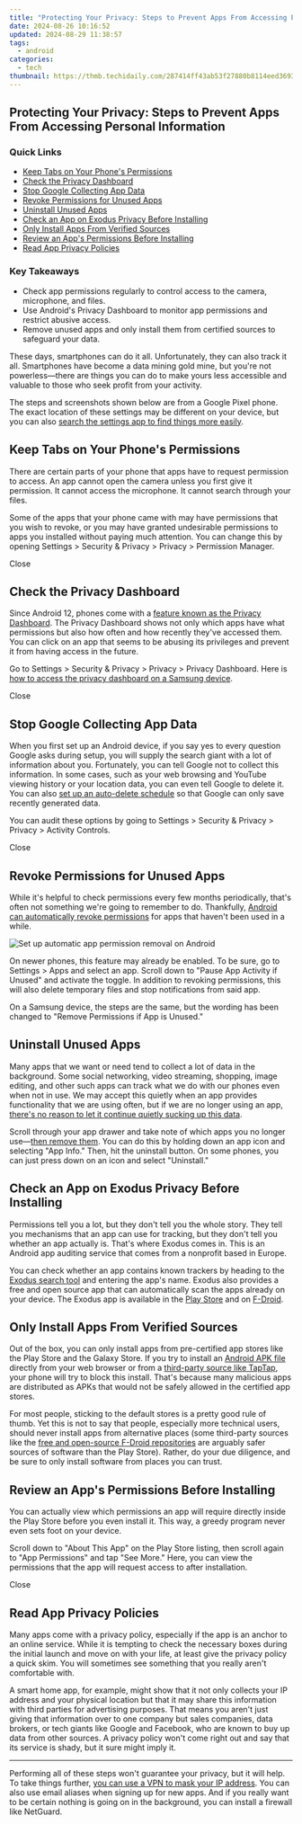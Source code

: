 ```yaml
---
title: "Protecting Your Privacy: Steps to Prevent Apps From Accessing Personal Information"
date: 2024-08-26 10:16:52
updated: 2024-08-29 11:38:57
tags:
  - android
categories:
  - tech
thumbnail: https://thmb.techidaily.com/287414ff43ab53f27880b8114eed3693184381a70cdfc416ba85990af80f04e8.jpg
---
```


## Protecting Your Privacy: Steps to Prevent Apps From Accessing Personal Information

### Quick Links

* [Keep Tabs on Your Phone's Permissions](https://win-dash.techidaily.com/get-the-latest-laptop-drivers-for-your-lenovo-legion-5-pro-16ach6h-safe-download-options/)
* [Check the Privacy Dashboard](https://youtube-data.techidaily.com/ed-bypassing-barriers-privately-share-youtube-video-via-google/)
* [Stop Google Collecting App Data](https://tech-hub.techidaily.com/expert-strategies-for-taking-efficient-notes-using-chatgpt/)
* [Revoke Permissions for Unused Apps](https://facebook-video-content.techidaily.com/new-a-beginners-path-to-creating-engaging-fb-covers/)
* [Uninstall Unused Apps](https://on-screen-recording.techidaily.com/updated-in-2024-speedyshot-echoloop-media/)
* [Check an App on Exodus Privacy Before Installing](https://digital-screen-recording.techidaily.com/unlocking-every-participants-placement-in-google-meet-for-2024/)
* [Only Install Apps From Verified Sources](https://fox-boxes.techidaily.com/in-2024-breaking-down-sony-bdp-s6700-updates/)
* [Review an App's Permissions Before Installing](https://howto.techidaily.com/fix-the-error-of-unfortunately-the-processcomandroidphone-has-stopped-on-infinix-note-30-pro-drfone-by-drfone-fix-android-problems-fix-android-problems/)
* [Read App Privacy Policies](https://youtube-sure.techidaily.com/024-approved-spotlight-on-10-youtube-channels-with-swift-popularity-boosts/)

### Key Takeaways

* Check app permissions regularly to control access to the camera, microphone, and files.
* Use Android's Privacy Dashboard to monitor app permissions and restrict abusive access.
* Remove unused apps and only install them from certified sources to safeguard your data.

 These days, smartphones can do it all. Unfortunately, they can also track it all. Smartphones have become a data mining gold mine, but you're not powerless—there are things you can do to make yours less accessible and valuable to those who seek profit from your activity.

 The steps and screenshots shown below are from a Google Pixel phone. The exact location of these settings may be different on your device, but you can also [search the settings app to find things more easily](https://desktop-recording.techidaily.com/in-2024-simplify-virtual-collaboration-a-zoom-setup-overview/).

##  Keep Tabs on Your Phone's Permissions

 There are certain parts of your phone that apps have to request permission to access. An app cannot open the camera unless you first give it permission. It cannot access the microphone. It cannot search through your files.

 Some of the apps that your phone came with may have permissions that you wish to revoke, or you may have granted undesirable permissions to apps you installed without paying much attention. You can change this by opening Settings > Security & Privacy > Privacy > Permission Manager.

Close 

##  Check the Privacy Dashboard

 Since Android 12, phones come with a [feature known as the Privacy Dashboard](https://instagram-video-recordings.techidaily.com/updated-2024-approved-instagrams-essential-quick-tutorial-for-chat/). The Privacy Dashboard shows not only which apps have what permissions but also how often and how recently they've accessed them. You can click on an app that seems to be abusing its privileges and prevent it from having access in the future.

 Go to Settings > Security & Privacy > Privacy > Privacy Dashboard. Here is [how to access the privacy dashboard on a Samsung device](https://ai-vdieo-software.techidaily.com/from-footage-to-film-mastering-the-art-of-cinematic-video-editing/).

Close 

##  Stop Google Collecting App Data

 When you first set up an Android device, if you say yes to every question Google asks during setup, you will supply the search giant with a lot of information about you. Fortunately, you can tell Google not to collect this information. In some cases, such as your web browsing and YouTube viewing history or your location data, you can even tell Google to delete it. You can also [set up an auto-delete schedule](https://extra-skills.techidaily.com/pioneering-pixels-select-the-leading-video-editors-for-big-sur-for-2024/) so that Google can only save recently generated data.

 You can audit these options by going to Settings > Security & Privacy > Privacy > Activity Controls.

Close 

##  Revoke Permissions for Unused Apps

 While it's helpful to check permissions every few months periodically, that's often not something we're going to remember to do. Thankfully, [Android can automatically revoke permissions](https://android-location.techidaily.com/in-2024-for-people-wanting-to-mock-gps-on-realme-gt-neo-5-devices-drfone-by-drfone-virtual/) for apps that haven't been used in a while.

![Set up automatic app permission removal on Android](https://static1.howtogeekimages.com/wordpress/wp-content/uploads/2020/11/automatic-permission-remove-apps-android.png) 

 On newer phones, this feature may already be enabled. To be sure, go to Settings > Apps and select an app. Scroll down to "Pause App Activity if Unused" and activate the toggle. In addition to revoking permissions, this will also delete temporary files and stop notifications from said app.

 On a Samsung device, the steps are the same, but the wording has been changed to "Remove Permissions if App is Unused."

##  Uninstall Unused Apps

 Many apps that we want or need tend to collect a lot of data in the background. Some social networking, video streaming, shopping, image editing, and other such apps can track what we do with our phones even when not in use. We may accept this quietly when an app provides functionality that we are using often, but if we are no longer using an app, [there's no reason to let it continue quietly sucking up this data](https://youtube-blog.techidaily.com/ed-in-2024-ultimate-gear-for-youtube-content-makers/).

 Scroll through your app drawer and take note of which apps you no longer use—[then remove them](https://howto.techidaily.com/9-solutions-to-fix-honor-x50-gt-system-crash-issue-drfone-by-drfone-fix-android-problems-fix-android-problems/). You can do this by holding down an app icon and selecting "App Info." Then, hit the uninstall button. On some phones, you can just press down on an icon and select "Uninstall."

##  Check an App on Exodus Privacy Before Installing

 Permissions tell you a lot, but they don't tell you the whole story. They tell you mechanisms that an app can use for tracking, but they don't tell you whether an app actually is. That's where Exodus comes in. This is an Android app auditing service that comes from a nonprofit based in Europe.

 You can check whether an app contains known trackers by heading to the [Exodus search tool](https://reports.exodus-privacy.eu.org/) and entering the app's name. Exodus also provides a free and open source app that can automatically scan the apps already on your device. The Exodus app is available in the [Play Store](https://www.anrdoezrs.net/links/3607085/type/dlg/sid/UUhtgUeUpU2002424/https://play.google.com/store/apps/details?id=org.eu.exodus%5Fprivacy.exodusprivacy) and on [F-Droid](https://f-droid.org/packages/org.eu.exodus%5Fprivacy.exodusprivacy/).

##  Only Install Apps From Verified Sources

 Out of the box, you can only install apps from pre-certified app stores like the Play Store and the Galaxy Store. If you try to install an [Android APK file](https://extra-lessons.techidaily.com/eliminating-iphones-inability-to-autofocus-on-targets/) directly from your web browser or from a [third-party source like TapTap](https://blog-min.techidaily.com/5-ways-to-teach-you-to-transfer-files-from-nokia-105-classic-to-other-android-devices-easily-drfone-by-drfone-transfer-from-android-transfer-from-android/), your phone will try to block this install. That's because many malicious apps are distributed as APKs that would not be safely allowed in the certified app stores.

 For most people, sticking to the default stores is a pretty good rule of thumb. Yet this is not to say that people, especially more technical users, should never install apps from alternative places (some third-party sources like the [free and open-source F-Droid repositories](https://desktop-recording.techidaily.com/new-2024-approved-lenovo-laptop-screen-logging-made-easy/) are arguably safer sources of software than the Play Store). Rather, do your due diligence, and be sure to only install software from places you can trust.

##  Review an App's Permissions Before Installing

 You can actually view which permissions an app will require directly inside the Play Store before you even install it. This way, a greedy program never even sets foot on your device.

 Scroll down to "About This App" on the Play Store listing, then scroll again to "App Permissions" and tap "See More." Here, you can view the permissions that the app will request access to after installation.

Close 

##  Read App Privacy Policies

 Many apps come with a privacy policy, especially if the app is an anchor to an online service. While it is tempting to check the necessary boxes during the initial launch and move on with your life, at least give the privacy policy a quick skim. You will sometimes see something that you really aren't comfortable with.

 A smart home app, for example, might show that it not only collects your IP address and your physical location but that it may share this information with third parties for advertising purposes. That means you aren't just giving that information over to one company but sales companies, data brokers, or tech giants like Google and Facebook, who are known to buy up data from other sources. A privacy policy won't come right out and say that its service is shady, but it sure might imply it.

---

 Performing all of these steps won't guarantee your privacy, but it will help. To take things further, [you can use a VPN to mask your IP address](https://screen-mirroring-recording.techidaily.com/updated-2024-approved-insights-into-premier-video-communication-tools-on-devices/). You can also use email aliases when signing up for new apps. And if you really want to be certain nothing is going on in the background, you can install a firewall like NetGuard.

<ins class="adsbygoogle"
     style="display:block"
     data-ad-format="autorelaxed"
     data-ad-client="ca-pub-7571918770474297"
     data-ad-slot="1223367746"></ins>



<ins class="adsbygoogle"
     style="display:block"
     data-ad-client="ca-pub-7571918770474297"
     data-ad-slot="8358498916"
     data-ad-format="auto"
     data-full-width-responsive="true"></ins>
